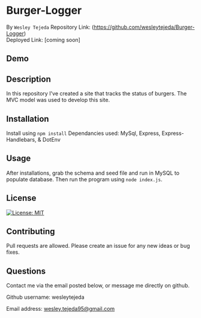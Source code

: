 # Burger-Logger
By ```Wesley Tejeda```
Repository Link: (https://github.com/wesleytejeda/Burger-Logger)<br>
Deployed Link: [coming soon]
## Demo

## Description
In this repository I've created a site that tracks the status of burgers. The MVC model was used to develop this site.

## Installation
Install using ```npm install```
Dependancies used: MySql, Express, Express-Handlebars, & DotEnv
## Usage
After installations, grab the schema and seed file and run in MySQL to populate database. Then run the program using ```node index.js```.

## License
[![License: MIT](https://img.shields.io/badge/License-MIT-yellow.svg)](https://opensource.org/licenses/MIT)

## Contributing
Pull requests are allowed. Please create an issue for any new ideas or bug fixes.

## Questions
Contact me via the email posted below, or message me directly on github.

  Github username: wesleytejeda

  Email address: wesley.tejeda95@gmail.com
